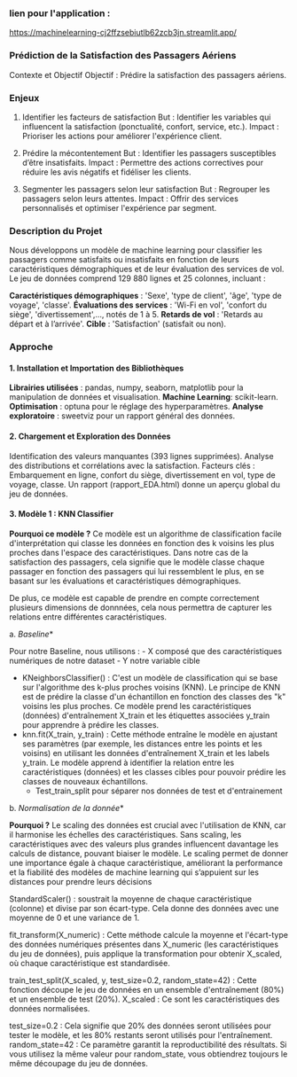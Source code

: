 ### lien pour l'application :
https://machinelearning-cj2ffzsebiutlb62zcb3jn.streamlit.app/

### Prédiction de la Satisfaction des Passagers Aériens
Contexte et Objectif
Objectif : Prédire la satisfaction des passagers aériens.

### Enjeux
1. Identifier les facteurs de satisfaction
But : Identifier les variables qui influencent la satisfaction (ponctualité, confort, service, etc.).
Impact : Prioriser les actions pour améliorer l'expérience client.

2. Prédire la mécontentement
But : Identifier les passagers susceptibles d’être insatisfaits.
Impact : Permettre des actions correctives pour réduire les avis négatifs et fidéliser les clients.

3. Segmenter les passagers selon leur satisfaction
But : Regrouper les passagers selon leurs attentes.
Impact : Offrir des services personnalisés et optimiser l'expérience par segment.

### Description du Projet
Nous développons un modèle de machine learning pour classifier les passagers comme satisfaits ou insatisfaits en fonction de leurs caractéristiques démographiques et de leur évaluation des services de vol. Le jeu de données comprend 129 880 lignes et 25 colonnes, incluant :

**Caractéristiques démographiques** : 'Sexe', 'type de client', 'âge', 'type de voyage', 'classe'.
**Évaluations des services** : 'Wi-Fi en vol', 'confort du siège', 'divertissement',..., notés de 1 à 5.
**Retards de vol** : 'Retards au départ et à l’arrivée'.
**Cible** : 'Satisfaction' (satisfait ou non).

### Approche
#### 1. Installation et Importation des Bibliothèques
**Librairies utilisées** : pandas, numpy, seaborn, matplotlib pour la manipulation de données et visualisation.
**Machine Learning**: scikit-learn.
**Optimisation** : optuna pour le réglage des hyperparamètres.
**Analyse exploratoire** : sweetviz pour un rapport général des données.

#### 2. Chargement et Exploration des Données
Identification des valeurs manquantes (393 lignes supprimées).
Analyse des distributions et corrélations avec la satisfaction.
Facteurs clés : Embarquement en ligne, confort du siège, divertissement en vol, type de voyage, classe.
Un rapport (rapport_EDA.html) donne un aperçu global du jeu de données.

#### 3. Modèle 1 : KNN Classifier 
	
**Pourquoi ce modèle ?** 
Ce modèle est un algorithme de classification facile d'interprétation qui classe les données en fonction des k voisins les plus proches dans l'espace des caractéristiques. Dans notre  cas de la satisfaction des passagers, cela signifie que le modèle classe chaque passager en fonction des passagers qui lui ressemblent le plus, en se basant sur les évaluations et caractéristiques démographiques.
		
De plus, ce modèle est capable de prendre en compte correctement plusieurs dimensions de donnnées, cela nous permettra de capturer les relations entre différentes caractéristiques.
	
a. *Baseline** 
	
Pour notre Baseline, nous utilisons : 
	- X composé que des caractéristiques numériques de notre dataset
	- Y notre variable cible
  - KNeighborsClassifier() : C'est un modèle de classification qui se base sur l'algorithme des k-plus proches voisins (KNN). Le principe de KNN est de prédire la classe d'un échantillon en fonction des classes des "k" voisins les plus proches. Ce modèle prend les caractéristiques (données) d'entraînement X_train et les étiquettes associées y_train pour apprendre à prédire les classes.
 - knn.fit(X_train, y_train) : Cette méthode entraîne le modèle en ajustant ses paramètres (par exemple, les distances entre les points et les voisins) en utilisant les données d'entraînement X_train et les labels y_train. Le modèle apprend à identifier la relation entre les caractéristiques (données) et les classes cibles pour pouvoir prédire les classes de nouveaux échantillons.
	- Test_train_split pour séparer nos données de test et d'entrainement
 
b. *Normalisation de la donnée** 

**Pourquoi ?** 
Le scaling des données est crucial avec l'utilisation de KNN, car il harmonise les échelles des caractéristiques. Sans scaling, les caractéristiques avec des valeurs plus grandes influencent davantage les calculs de distance, pouvant biaiser le modèle. Le scaling permet de donner une importance égale à chaque caractéristique, améliorant la performance et la fiabilité des modèles de machine learning qui s’appuient sur les distances pour prendre leurs décisions

StandardScaler() : soustrait la moyenne de chaque caractéristique (colonne) et divise par son écart-type. Cela donne des données avec une moyenne de 0 et une variance de 1. 

fit_transform(X_numeric) : Cette méthode calcule la moyenne et l'écart-type des données numériques présentes dans X_numeric (les caractéristiques du jeu de données), puis applique la transformation pour obtenir X_scaled, où chaque caractéristique est standardisée.

train_test_split(X_scaled, y, test_size=0.2, random_state=42) : Cette fonction découpe le jeu de données en un ensemble d'entraînement (80%) et un ensemble de test (20%).
X_scaled : Ce sont les caractéristiques des données normalisées.

test_size=0.2 : Cela signifie que 20% des données seront utilisées pour tester le modèle, et les 80% restants seront utilisés pour l'entraînement.
random_state=42 : Ce paramètre garantit la reproductibilité des résultats. Si vous utilisez la même valeur pour random_state, vous obtiendrez toujours le même découpage du jeu de données.






